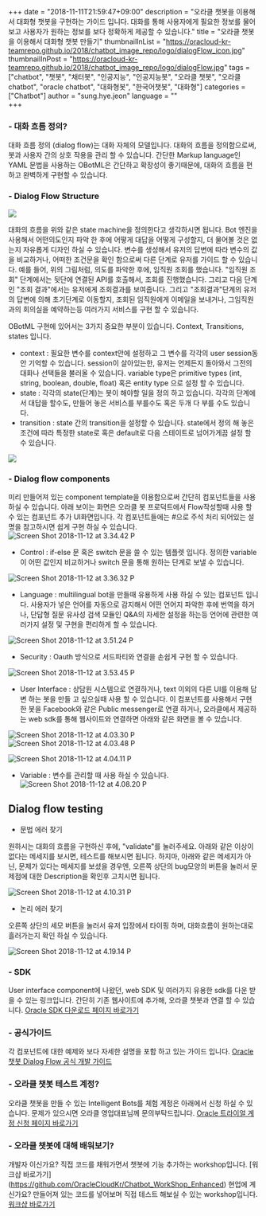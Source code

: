+++
date = "2018-11-11T21:59:47+09:00"
description = "오라클 챗봇을 이용해서 대화형 챗봇을 구현하는 가이드 입니다. 대화를 통해 사용자에게 필요한 정보를 물어보고 사용자가 원하는 정보를 보다 정확하게 제공할 수 있습니다."
title = "오라클 챗봇을 이용해서 대화형 챗봇 만들기"
thumbnailInList = "https://oracloud-kr-teamrepo.github.io/2018/chatbot_image_repo/logo/dialogFlow_icon.jpg"
thumbnailInPost = "https://oracloud-kr-teamrepo.github.io/2018/chatbot_image_repo/logo/dialogFlow.jpg"
tags = ["chatbot", "챗봇", "채터봇", "인공지능", "인공지능봇", "오라클 챗봇", "오라클 chatbot", "oracle chatbot", "대화형봇", "한국어챗봇", "대화형"]
categories = ["Chatbot"]
author = "sung.hye.jeon"
language = ""  
+++

### - 대화 흐름 정의? 

대화 흐름 정의 (dialog flow)는 대화 자체의 모델입니다. 대화의 흐름을 정의함으로써, 봇과 사용자 간의 상호 작용을 관리 할 수 ​​있습니다. 간단한 Markup language인 YAML 문법을 사용하는 OBotML은 간단하고 확장성이 좋기때문에, 대화의 흐름을 편하고 완벽하게 구현할 수 있습니다.

### - Dialog Flow Structure 
![](https://oracloud-kr-teamrepo.github.io/2018/chatbot_image_repo/15413938977478/15420035293929.jpg)


대화의 흐름을 위와 같은 state machine을 정의한다고 생각하시면 됩니다. Bot 엔진을 사용해서 어떤의도인지 파악 한 후에 어떻게 대답을 어떻게 구성할지, 더 물어볼 것은 없는지 자유롭게 디자인 하실 수 있습니다. 변수를 생성해서 유저의 답변에 따라 변수의 값을 비교하거나, 어떠한 조건문을 확인 함으로써 다른 단계로 유저를 가이드 할 수 있습니다. 
예를 들어, 위의 그림처럼, 의도를 파악한 후에, 임직원 조회를 했습니다. "임직원 조회" 단계에서는 뒷단에 연결된 API를 호출해서, 조회를 진행했습니다. 그리고 다음 단계인 "조회 결과"에서는 유저에게 조회결과를 보여줍니다. 그리고 "조회결과"단계의 유저의 답변에 의해 초기단계로 이동할지, 조회된 임직원에게 이메일을 보내거나, 그임직원과의 회의실을 예약하는등 여러가지 서비스를 구현 할 수 있습니다. 

OBotML 구현에 있어서는 3가지 중요한 부분이 있습니다. Context, Transitions, states 입니다. 

-   context : 필요한 변수를 context안에 설정하고 그 변수를 각각의 user session동안 기억할 수 있습니다. session이 살아있는한, 유저는 언제든지 돌아와서 그전의 대화나 선택들을 불러올 수 있습니다. variable type은 primitive types (int, string, boolean, double, float) 혹은 entity type 으로 설정 할 수 있습니다.
-   state : 각각의 state(단계)는 봇이 해야할 일을 정의 하고 있습니다. 각각의 단계에서 대답을 할수도, 만들어 놓은 서비스를 부를수도 혹은 두개 다 부를 수도 있습니다. 
-   transition : state 간의 transition을 설정할 수 있습니다. state에서 정의 해 놓은 조건에 따라 특정한 state로 혹은 default로 다음 스테이트로 넘어가게끔 설정 할 수 있습니다. 

  ![](https://oracloud-kr-teamrepo.github.io/2018/chatbot_image_repo/15413938977478/15414037722045.png)
  

### - Dialog flow components 
미리 만들어져 있는 component template을 이용함으로써 간단히 컴포넌트들을 사용하실 수 있습니다. 아래 보이는 화면은 오라클 봇 프로덕트에서 Flow작성할때 사용 할 수 있는 컴포넌트 추가 UI화면입니다. 각 컴포넌트들에는 #으로 주석 처리 되어있는 설명을 참고하시면 쉽게 구현 하실 수 있습니다.
![Screen Shot 2018-11-12 at 3.34.42 P](https://oracloud-kr-teamrepo.github.io/2018/chatbot_image_repo/15413938977478/Screen%20Shot%202018-11-12%20at%203.34.42%20PM.png)

- Control : if-else 문 혹은 switch 문을 쓸 수 있는 템플렛 입니다. 정의한 variable이 어떤 값인지 비교하거나 switch 문을 통해 원하는 단계로 보낼 수 있습니다.

![Screen Shot 2018-11-12 at 3.36.32 P](https://oracloud-kr-teamrepo.github.io/2018/chatbot_image_repo/15413938977478/Screen%20Shot%202018-11-12%20at%203.36.32%20PM.png)

- Language : multilingual bot을 만들때 유용하게 사용 하실 수 있는 컴포넌트 입니다. 사용자가 넣은 언어를 자동으로 감지해서 어떤 언어지 파악한 후에 번역을 하거나, 단답형 질문 유사성 검색 모듈인 Q&A의 자세한 설정을 하는등 언어에 관련한 여러가지 설정 및 구현을 편리하게 할 수 있습니다.

![Screen Shot 2018-11-12 at 3.51.24 P](https://oracloud-kr-teamrepo.github.io/2018/chatbot_image_repo/15413938977478/Screen%20Shot%202018-11-12%20at%203.51.24%20PM.png)


- Security : Oauth 방식으로 서드파티와 연결을 손쉽게 구현 할 수 있습니다.

![Screen Shot 2018-11-12 at 3.53.45 P](https://oracloud-kr-teamrepo.github.io/2018/chatbot_image_repo/15413938977478/Screen%20Shot%202018-11-12%20at%203.53.45%20PM.png)

- User Interface : 상담원 시스템으로 연결하거나, text 이외의 다른 UI를 이용해 답변 하는 봇을 만들 고 싶으실때 사용 할 수 있습니다. 이 컴포넌트를 사용해서 구현한 봇을 Facebook와 같은 Public messenger로 연결 하거나, 오라클에서 제공하는 web sdk를 통해 웹사이트와 연결하면 아래와 같은 화면을 볼 수 있습니다. 
 
![Screen Shot 2018-11-12 at 4.03.30 P](https://oracloud-kr-teamrepo.github.io/2018/chatbot_image_repo/15413938977478/Screen%20Shot%202018-11-12%20at%204.03.30%20PM.png)
![Screen Shot 2018-11-12 at 4.03.48 P](https://oracloud-kr-teamrepo.github.io/2018/chatbot_image_repo/15413938977478/Screen%20Shot%202018-11-12%20at%204.03.48%20PM.png)

![Screen Shot 2018-11-12 at 4.04.11 P](https://oracloud-kr-teamrepo.github.io/2018/chatbot_image_repo/15413938977478/Screen%20Shot%202018-11-12%20at%204.04.11%20PM.png)

- Variable : 변수를 관리할 때 사용 하실 수 있습니다. 
![Screen Shot 2018-11-12 at 4.08.20 P](https://oracloud-kr-teamrepo.github.io/2018/chatbot_image_repo/15413938977478/Screen%20Shot%202018-11-12%20at%204.08.20%20PM.png)


## Dialog flow testing 

- 문법 에러 찾기

원하시는 대화의 흐름을 구현하신 후에, "validate"를 눌러주세요. 아래와 같은 이상이없다는 메세지를 보시면, 테스트를 해보시면 됩니다. 하지마, 아래와 같은 메세지가 아닌, 문제가 있다는 메세지를 보셨을 경우엔, 오른쪽 상단의 bug모양의 버튼을 눌러서 문제점에 대한 Description을 확인후 고치시면 됩니다. 

![Screen Shot 2018-11-12 at 4.10.31 P](https://oracloud-kr-teamrepo.github.io/2018/chatbot_image_repo/15413938977478/Screen%20Shot%202018-11-12%20at%204.10.31%20PM.png)

- 논리 에러 찾기

오른쪽 상단의 세모 버튼을 눌러서 유저 입장에서 타이핑 하며, 대화흐름이 원하는대로 흘러가는지 확인 하실 수 있습니다. 

 ![Screen Shot 2018-11-12 at 4.19.14 P](https://oracloud-kr-teamrepo.github.io/2018/chatbot_image_repo/15413938977478/Screen%20Shot%202018-11-12%20at%204.19.14%20PM.png)


### - SDK 
User interface component에 나왔던, web SDK 및 여러가지 유용한 sdk를 다운 받을 수 있는 링크입니다. 간단히 기존 웹사이트에 추가해, 오라클 챗봇과 연결 할 수 있습니다. 
[Oracle SDK 다운로드 페이지 바로가기](https://www.oracle.com/technetwork/topics/cloud/downloads/mobile-cloud-service-3636470.html)

### - 공식가이드 
각 컴포넌트에 대한 예제와 보다 자세한 설명을 포함 하고 있는 가이드 입니다.
[Oracle 챗봇 Dialog Flow 공식 개발 가이드](https://docs.oracle.com/en/cloud/paas/mobile-suite/use-chatbot/dialog-flow-definition.html#GUID-CE86A43E-286A-462C-8B80-0BA2666D80F7)

### - 오라클 챗봇 테스트 계정? 
오라클 챗봇을 만들 수 있는 Intelligent Bots를 체험 계정은 아래에서 신청 하실 수 있습니다. 문제가 있으시면 오라클 영업대표님께 문의부탁드립니다. 
[Oracle 트라이얼 계정 신청 페이지 바로가기](https://cloud.oracle.com/en_US/tryit)


### - 오라클 챗봇에 대해 배워보기? 
개발자 이신가요? 직접 코드를 채워가면서 챗봇에 기능 추가하는 workshop입니다. [워크샵 바로가기] (https://github.com/OracleCloudKr/Chatbot_WorkShop_Enhanced)
현업에 계신가요? 만들어져 있는 코드를 넣어보며 직접 테스트 해보실 수 있는 workshop입니다. [워크샵 바로가기](https://github.com/OracleCloudKr/ChatBot_Workshop)



